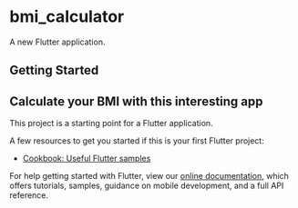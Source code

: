 # bmi_calculator

A new Flutter application.

## Getting Started
 <h2> Calculate your BMI with this interesting app </h2>
This project is a starting point for a Flutter application.

A few resources to get you started if this is your first Flutter project:


- [Cookbook: Useful Flutter samples](https://flutter.dev/docs/cookbook)

For help getting started with Flutter, view our
[online documentation](https://flutter.dev/docs), which offers tutorials,
samples, guidance on mobile development, and a full API reference.
